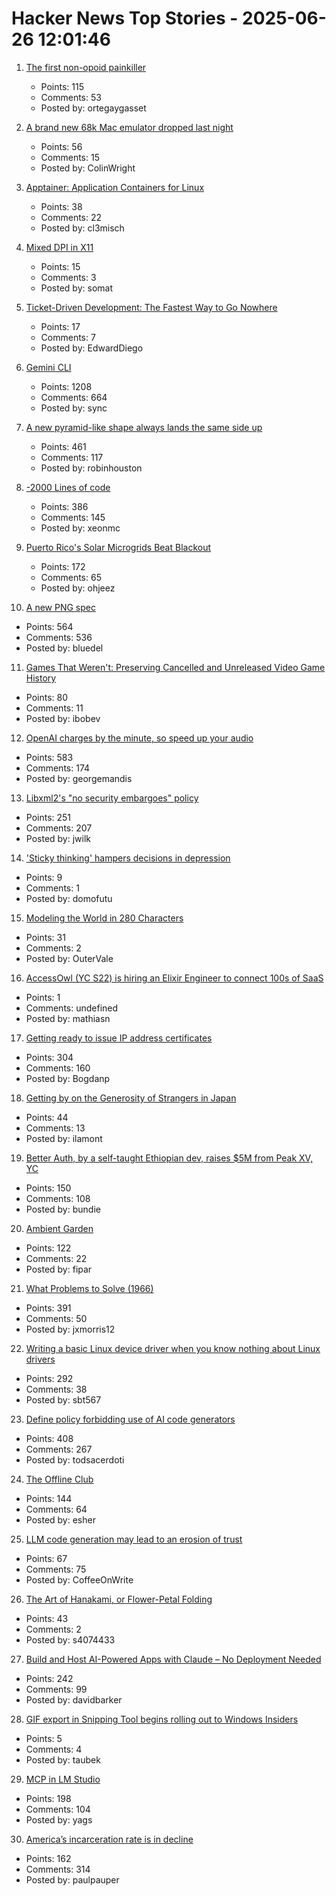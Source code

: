 # Hacker News Top Stories - 2025-06-26 12:01:46

1. [The first non-opoid painkiller](https://www.worksinprogress.news/p/the-first-non-opioid-painkiller)
   - Points: 115
   - Comments: 53
   - Posted by: ortegaygasset

2. [A brand new 68k Mac emulator dropped last night](https://oldbytes.space/@smallsco/114747196289375530)
   - Points: 56
   - Comments: 15
   - Posted by: ColinWright

3. [Apptainer: Application Containers for Linux](https://apptainer.org/)
   - Points: 38
   - Comments: 22
   - Posted by: cl3misch

4. [Mixed DPI in X11](https://wok.oblomov.eu/tecnologia/mixed-dpi-x11/)
   - Points: 15
   - Comments: 3
   - Posted by: somat

5. [Ticket-Driven Development: The Fastest Way to Go Nowhere](https://thecynical.dev/posts/ticket-driven-development/)
   - Points: 17
   - Comments: 7
   - Posted by: EdwardDiego

6. [Gemini CLI](https://blog.google/technology/developers/introducing-gemini-cli-open-source-ai-agent/)
   - Points: 1208
   - Comments: 664
   - Posted by: sync

7. [A new pyramid-like shape always lands the same side up](https://www.quantamagazine.org/a-new-pyramid-like-shape-always-lands-the-same-side-up-20250625/)
   - Points: 461
   - Comments: 117
   - Posted by: robinhouston

8. [-2000 Lines of code](https://www.folklore.org/Negative_2000_Lines_Of_Code.html)
   - Points: 386
   - Comments: 145
   - Posted by: xeonmc

9. [Puerto Rico's Solar Microgrids Beat Blackout](https://spectrum.ieee.org/puerto-rico-solar-microgrids)
   - Points: 172
   - Comments: 65
   - Posted by: ohjeez

10. [A new PNG spec](https://www.programmax.net/articles/png-is-back/)
   - Points: 564
   - Comments: 536
   - Posted by: bluedel

11. [Games That Weren't: Preserving Cancelled and Unreleased Video Game History](https://www.gamesthatwerent.com/)
   - Points: 80
   - Comments: 11
   - Posted by: ibobev

12. [OpenAI charges by the minute, so speed up your audio](https://george.mand.is/2025/06/openai-charges-by-the-minute-so-make-the-minutes-shorter/)
   - Points: 583
   - Comments: 174
   - Posted by: georgemandis

13. [Libxml2's "no security embargoes" policy](https://lwn.net/SubscriberLink/1025971/73f269ad3695186d/)
   - Points: 251
   - Comments: 207
   - Posted by: jwilk

14. ['Sticky thinking' hampers decisions in depression](https://www.bps.org.uk/research-digest/sticky-thinking-hampers-decisions-depression)
   - Points: 9
   - Comments: 1
   - Posted by: domofutu

15. [Modeling the World in 280 Characters](https://tympanus.net/codrops/2025/06/23/modeling-the-world-in-280-characters/)
   - Points: 31
   - Comments: 2
   - Posted by: OuterVale

16. [AccessOwl (YC S22) is hiring an Elixir Engineer to connect 100s of SaaS](https://www.ycombinator.com/companies/accessowl/jobs/1shGwy2-senior-software-engineer-elixir-focus)
   - Points: 1
   - Comments: undefined
   - Posted by: mathiasn

17. [Getting ready to issue IP address certificates](https://community.letsencrypt.org/t/getting-ready-to-issue-ip-address-certificates/238777)
   - Points: 304
   - Comments: 160
   - Posted by: Bogdanp

18. [Getting by on the Generosity of Strangers in Japan](https://theworld.org/stories/2025/06/20/out-of-eden-walk-getting-by-on-the-generosity-of-strangers)
   - Points: 44
   - Comments: 13
   - Posted by: ilamont

19. [Better Auth, by a self-taught Ethiopian dev, raises $5M from Peak XV, YC](https://techcrunch.com/2025/06/25/this-self-taught-ethiopian-dev-built-an-authentication-tool-and-got-into-yc/)
   - Points: 150
   - Comments: 108
   - Posted by: bundie

20. [Ambient Garden](https://ambient.garden)
   - Points: 122
   - Comments: 22
   - Posted by: fipar

21. [What Problems to Solve (1966)](http://genius.cat-v.org/richard-feynman/writtings/letters/problems)
   - Points: 391
   - Comments: 50
   - Posted by: jxmorris12

22. [Writing a basic Linux device driver when you know nothing about Linux drivers](https://crescentro.se/posts/writing-drivers/)
   - Points: 292
   - Comments: 38
   - Posted by: sbt567

23. [Define policy forbidding use of AI code generators](https://github.com/qemu/qemu/commit/3d40db0efc22520fa6c399cf73960dced423b048)
   - Points: 408
   - Comments: 267
   - Posted by: todsacerdoti

24. [The Offline Club](https://www.theoffline-club.com)
   - Points: 144
   - Comments: 64
   - Posted by: esher

25. [LLM code generation may lead to an erosion of trust](https://jaysthoughts.com/aithoughts1)
   - Points: 67
   - Comments: 75
   - Posted by: CoffeeOnWrite

26. [The Art of Hanakami, or Flower-Petal Folding](https://origamiusa.org/thefold/article/art-hanakami-or-flower-petal-folding)
   - Points: 43
   - Comments: 2
   - Posted by: s4074433

27. [Build and Host AI-Powered Apps with Claude – No Deployment Needed](https://www.anthropic.com/news/claude-powered-artifacts)
   - Points: 242
   - Comments: 99
   - Posted by: davidbarker

28. [GIF export in Snipping Tool begins rolling out to Windows Insiders](https://blogs.windows.com/windows-insider/2025/06/19/gif-export-in-snipping-tool-begins-rolling-out-to-windows-insiders/)
   - Points: 5
   - Comments: 4
   - Posted by: taubek

29. [MCP in LM Studio](https://lmstudio.ai/blog/lmstudio-v0.3.17)
   - Points: 198
   - Comments: 104
   - Posted by: yags

30. [America’s incarceration rate is in decline](https://www.theatlantic.com/ideas/archive/2025/06/prisoner-populations-are-plummeting/683310/)
   - Points: 162
   - Comments: 314
   - Posted by: paulpauper

